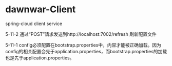 # dawnwar-Client
spring-cloud client service


5-11-2
通过“POST”请求发送到http://localhost:7002/refresh 刷新配置文件

5-11-1
config必须配置在bootstrap.properties中，内容才能被正确加载。因为config的相关配置会先于application.properties，而bootstrap.properties的加载也是先于application.properties。
